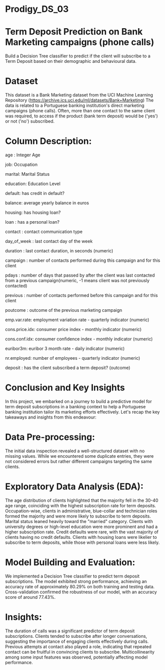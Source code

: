 # Prodigy_DS_03
# Term Deposit Prediction on Bank Marketing campaigns (phone calls)
Build a Decision Tree classifier to predict if the client will subscribe to a Term Deposit based on their demographic and behavioural data.

# Dataset
This dataset is a Bank Marketing dataset from the UCI Machine Learning Repository (https://archive.ics.uci.edu/ml/datasets/Bank+Marketing) The data is related to a Portuguese banking institution's direct marketing campaigns (phone calls). Often, more than one contact to the same client was required, to access if the product (bank term deposit) would be ('yes') or not ('no') subscribed.

# Column Description:
age : Integer Age

job: Occupation

marital: Marital Status

education: Education Level

default: has credit in default?

balance: average yearly balance in euros

housing: has housing loan?

loan : has a personal loan?

contact : contact communication type

day_of_week : last contact day of the week

duration : last contact duration, in seconds (numeric)

campaign : number of contacts performed during this campaign and for this client

pdays : number of days that passed by after the client was last contacted from a previous campaign(numeric, -1 means client was not previously contacted)

previous : number of contacts performed before this campaign and for this client

poutcome : outcome of the previous marketing campaign

emp.var.rate: employment variation rate - quarterly indicator (numeric)

cons.price.idx: consumer price index - monthly indicator (numeric)

cons.conf.idx: consumer confidence index - monthly indicator (numeric)

euribor3m: euribor 3 month rate - daily indicator (numeric)

nr.employed: number of employees - quarterly indicator (numeric)

deposit : has the client subscribed a term deposit? (outcome)

# Conclusion and Key Insights

In this project, we embarked on a journey to build a predictive model for term deposit subscriptions in a banking context to help a Portuguese banking institution tailor its marketing efforts effectively. Let's recap the key takeaways and insights from this endeavour:

# Data Pre-processing:

The initial data inspection revealed a well-structured dataset with no missing values. While we encountered some duplicate entries, they were not considered errors but rather different campaigns targeting the same clients.

# Exploratory Data Analysis (EDA):

The age distribution of clients highlighted that the majority fell in the 30-40 age range, coinciding with the highest subscription rate for term deposits.
Occupation-wise, clients in administrative, blue-collar and technician roles formed the majority and were more likely to subscribe to term deposits.
Marital status leaned heavily toward the "married" category.
Clients with university degrees or high-level education were more prominent and had a higher subscription rate.
Credit defaults were rare, with the vast majority of clients having no credit defaults.
Clients with housing loans were likelier to subscribe to term deposits, while those with personal loans were less likely.

# Model Building and Evaluation:

We implemented a Decision Tree classifier to predict term deposit subscriptions. 
The model exhibited strong performance, achieving an accuracy rate of approximately 80.29% on both training and testing data.
Cross-validation confirmed the robustness of our model, with an accuracy score of around 77.43%.

# Insights:
The duration of calls was a significant predictor of term deposit subscriptions. Clients tended to subscribe after longer conversations, suggesting the importance of engaging clients effectively during calls.
Previous attempts at contact also played a role, indicating that repeated contact can be fruitful in convincing clients to subscribe.
Multicollinearity among some input features was observed, potentially affecting model performance.
